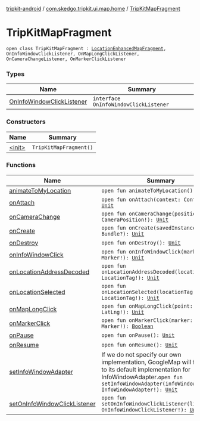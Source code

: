 [tripkit-android](../../index.md) / [com.skedgo.tripkit.ui.map.home](../index.md) / [TripKitMapFragment](./index.md)

# TripKitMapFragment

`open class TripKitMapFragment : `[`LocationEnhancedMapFragment`](../../com.skedgo.tripkit.ui.map/-location-enhanced-map-fragment/index.md)`, OnInfoWindowClickListener, OnMapLongClickListener, OnCameraChangeListener, OnMarkerClickListener`

### Types

| Name | Summary |
|---|---|
| [OnInfoWindowClickListener](-on-info-window-click-listener/index.md) | `interface OnInfoWindowClickListener` |

### Constructors

| Name | Summary |
|---|---|
| [&lt;init&gt;](-init-.md) | `TripKitMapFragment()` |

### Functions

| Name | Summary |
|---|---|
| [animateToMyLocation](animate-to-my-location.md) | `open fun animateToMyLocation(): `[`Unit`](https://kotlinlang.org/api/latest/jvm/stdlib/kotlin/-unit/index.html) |
| [onAttach](on-attach.md) | `open fun onAttach(context: Context): `[`Unit`](https://kotlinlang.org/api/latest/jvm/stdlib/kotlin/-unit/index.html) |
| [onCameraChange](on-camera-change.md) | `open fun onCameraChange(position: CameraPosition!): `[`Unit`](https://kotlinlang.org/api/latest/jvm/stdlib/kotlin/-unit/index.html) |
| [onCreate](on-create.md) | `open fun onCreate(savedInstanceState: Bundle?): `[`Unit`](https://kotlinlang.org/api/latest/jvm/stdlib/kotlin/-unit/index.html) |
| [onDestroy](on-destroy.md) | `open fun onDestroy(): `[`Unit`](https://kotlinlang.org/api/latest/jvm/stdlib/kotlin/-unit/index.html) |
| [onInfoWindowClick](on-info-window-click.md) | `open fun onInfoWindowClick(marker: Marker!): `[`Unit`](https://kotlinlang.org/api/latest/jvm/stdlib/kotlin/-unit/index.html) |
| [onLocationAddressDecoded](on-location-address-decoded.md) | `open fun onLocationAddressDecoded(locationTag: LocationTag!): `[`Unit`](https://kotlinlang.org/api/latest/jvm/stdlib/kotlin/-unit/index.html) |
| [onLocationSelected](on-location-selected.md) | `open fun onLocationSelected(locationTag: LocationTag!): `[`Unit`](https://kotlinlang.org/api/latest/jvm/stdlib/kotlin/-unit/index.html) |
| [onMapLongClick](on-map-long-click.md) | `open fun onMapLongClick(point: LatLng!): `[`Unit`](https://kotlinlang.org/api/latest/jvm/stdlib/kotlin/-unit/index.html) |
| [onMarkerClick](on-marker-click.md) | `open fun onMarkerClick(marker: Marker!): `[`Boolean`](https://kotlinlang.org/api/latest/jvm/stdlib/kotlin/-boolean/index.html) |
| [onPause](on-pause.md) | `open fun onPause(): `[`Unit`](https://kotlinlang.org/api/latest/jvm/stdlib/kotlin/-unit/index.html) |
| [onResume](on-resume.md) | `open fun onResume(): `[`Unit`](https://kotlinlang.org/api/latest/jvm/stdlib/kotlin/-unit/index.html) |
| [setInfoWindowAdapter](set-info-window-adapter.md) | If we do not specify our own implementation, GoogleMap will fall back to its default implementation for InfoWindowAdapter.`open fun setInfoWindowAdapter(infoWindowAdapter: InfoWindowAdapter!): `[`Unit`](https://kotlinlang.org/api/latest/jvm/stdlib/kotlin/-unit/index.html) |
| [setOnInfoWindowClickListener](set-on-info-window-click-listener.md) | `open fun setOnInfoWindowClickListener(listener: OnInfoWindowClickListener!): `[`Unit`](https://kotlinlang.org/api/latest/jvm/stdlib/kotlin/-unit/index.html) |
